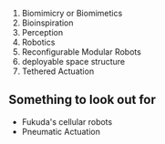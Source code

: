 1. Biomimicry or Biomimetics
2. Bioinspiration
3. Perception
4. Robotics
5. Reconfigurable Modular Robots
6. deployable space structure
7. Tethered Actuation

## Something to look out for

- Fukuda's cellular robots
- Pneumatic Actuation
